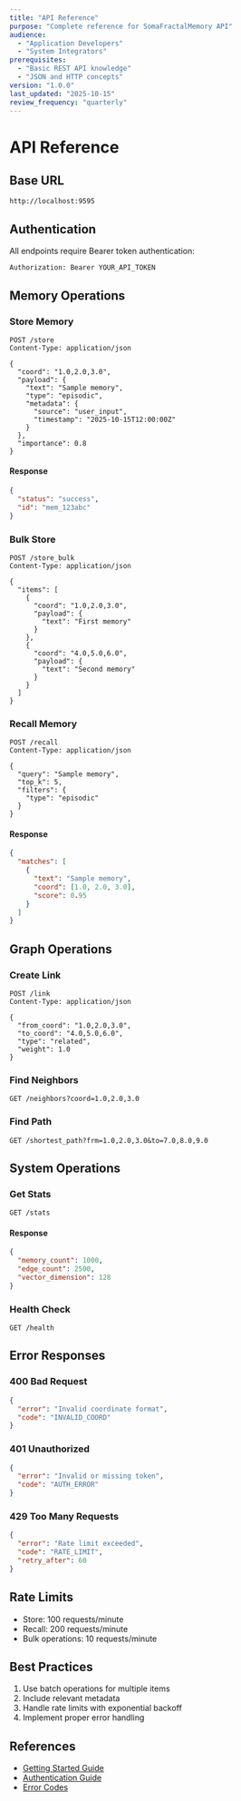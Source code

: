 ```yaml
---
title: "API Reference"
purpose: "Complete reference for SomaFractalMemory API"
audience:
  - "Application Developers"
  - "System Integrators"
prerequisites:
  - "Basic REST API knowledge"
  - "JSON and HTTP concepts"
version: "1.0.0"
last_updated: "2025-10-15"
review_frequency: "quarterly"
---
```


# API Reference

## Base URL
```
http://localhost:9595
```

## Authentication
All endpoints require Bearer token authentication:
```http
Authorization: Bearer YOUR_API_TOKEN
```

## Memory Operations

### Store Memory
```http
POST /store
Content-Type: application/json

{
  "coord": "1.0,2.0,3.0",
  "payload": {
    "text": "Sample memory",
    "type": "episodic",
    "metadata": {
      "source": "user_input",
      "timestamp": "2025-10-15T12:00:00Z"
    }
  },
  "importance": 0.8
}
```

#### Response
```json
{
  "status": "success",
  "id": "mem_123abc"
}
```

### Bulk Store
```http
POST /store_bulk
Content-Type: application/json

{
  "items": [
    {
      "coord": "1.0,2.0,3.0",
      "payload": {
        "text": "First memory"
      }
    },
    {
      "coord": "4.0,5.0,6.0",
      "payload": {
        "text": "Second memory"
      }
    }
  ]
}
```

### Recall Memory
```http
POST /recall
Content-Type: application/json

{
  "query": "Sample memory",
  "top_k": 5,
  "filters": {
    "type": "episodic"
  }
}
```

#### Response
```json
{
  "matches": [
    {
      "text": "Sample memory",
      "coord": [1.0, 2.0, 3.0],
      "score": 0.95
    }
  ]
}
```

## Graph Operations

### Create Link
```http
POST /link
Content-Type: application/json

{
  "from_coord": "1.0,2.0,3.0",
  "to_coord": "4.0,5.0,6.0",
  "type": "related",
  "weight": 1.0
}
```

### Find Neighbors
```http
GET /neighbors?coord=1.0,2.0,3.0
```

### Find Path
```http
GET /shortest_path?frm=1.0,2.0,3.0&to=7.0,8.0,9.0
```

## System Operations

### Get Stats
```http
GET /stats
```

#### Response
```json
{
  "memory_count": 1000,
  "edge_count": 2500,
  "vector_dimension": 128
}
```

### Health Check
```http
GET /health
```

## Error Responses

### 400 Bad Request
```json
{
  "error": "Invalid coordinate format",
  "code": "INVALID_COORD"
}
```

### 401 Unauthorized
```json
{
  "error": "Invalid or missing token",
  "code": "AUTH_ERROR"
}
```

### 429 Too Many Requests
```json
{
  "error": "Rate limit exceeded",
  "code": "RATE_LIMIT",
  "retry_after": 60
}
```

## Rate Limits
- Store: 100 requests/minute
- Recall: 200 requests/minute
- Bulk operations: 10 requests/minute

## Best Practices
1. Use batch operations for multiple items
2. Include relevant metadata
3. Handle rate limits with exponential backoff
4. Implement proper error handling

## References
- [Getting Started Guide](../user-manual/getting-started.md)
- [Authentication Guide](authentication.md)
- [Error Codes](error-codes.md)
